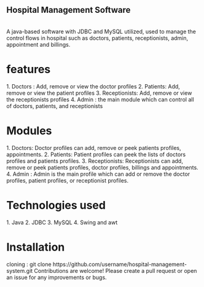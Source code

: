 <h2> Hospital Management Software</h2>
<br> 
A java-based software with JDBC and MySQL utilized, used to manage the control flows in hospital such as doctors, patients, receptionists, admin, appointment and billings.
<br>
<h1> features </h1>
1. Doctors : Add, remove or view the doctor profiles
2. Patients: Add, remove or view the patient profiles
3. Receptionists: Add, remove or view the receptionists profiles
4. Admin : the main module which can control all of doctors, patients, and receptionists
<h1> Modules</h1>
1. Doctors: Doctor profiles can add, remove or peek patients profiles, appointments.
2. Patients: Patient profiles can peek the lists of doctors profiles and patients profiles.
3. Receptionists: Receptionists can add, remove or peek patients profiles, doctor profiles, billings and appointments.  
4. Admin : Admin is the main profile which can add or remove the doctor profiles, patient profiles, or receptionist profiles.
<br> 
<h1> Technologies used </h1>
1. Java
2. JDBC
3. MySQL 
4. Swing and awt
<h1> Installation </h1>
cloning : git clone https://github.com/username/hospital-management-system.git
Contributions are welcome! Please create a pull request or open an issue for any improvements or bugs.
